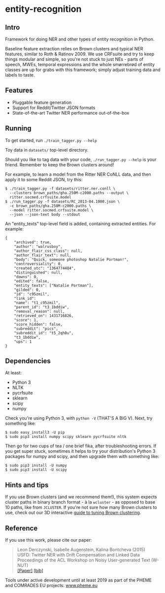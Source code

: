 # entity-recognition

## Intro
Framework for doing NER and other types of entity recognition in Python.

Baseline feature extraction relies on Brown clusters and typical NER features, similar to Roth & Ratinov 2009. We use CRFsuite and try to keep things modular and simple, so you're not stuck to just NEs - parts of speech, MWEs, temporal expressions and the whole smørrebrød of entity classes are up for grabs with this framework; simply adjust training data and labels to taste.

## Features
* Pluggable feature generation
* Support for Reddit/Twitter JSON formats
* State-of-the-art Twitter NER performance out-of-the-box

## Running
To get started, run `./train_tagger.py --help`

Toy data in `datasets/` top-level directory.

Should you like to tag data with your code, `./run_tagger.py --help` is your friend. Remember to keep the Brown clusters around!

For example, to learn a model from the Ritter NER CoNLL data, and then apply it to some Reddit JSON, try this:

    $ ./train_tagger.py -f datasets/ritter.ner.conll \
      --clusters brown_paths/gha.250M-c2000.paths --output \ 
      ritter.socmed.crfsuite.model
    $ ./run_tagger.py -f datasets/RC_2013-04.1000.json \ 
      -c brown_paths/gha.250M-c2000.paths \ 
      --model ritter.socmed.crfsuite.model \ 
      --json --json-text body --stdout 

An "entity_texts" top-level field is added, containing extracted entities. For example:

    {
    	"archived": true, 
    	"author": "walrusboy", 
    	"author_flair_css_class": null, 
    	"author_flair_text": null, 
    	"body": "Quick, someone photoshop Natalie Portman!",
    	"controversiality": 0, 
    	"created_utc": "1364774484", 
    	"distinguished": null, 
    	"downs": 0,
    	"edited": false, 
    	"entity_texts": ["Natalie Portman"],
    	"gilded": 0, 
    	"id": "c95zmil", 
    	"link_id": 
    	"name": "t1_c95zmil", 
    	"parent_id": "t3_1bddiw", 
    	"removal_reason": null, 
    	"retrieved_on": 1431716826, 
    	"score": 1, 
    	"score_hidden": false, 
    	"subreddit": "pics", 
    	"subreddit_id": "t5_2qh0u", 
    	"t3_1bddiw", 
    	"ups": 1
    }

## Dependencies
At least:

* Python 3
* NLTK
* pycrfsuite
* sklearn
* scipy
* numpy

Check you're using Python 3, with `python -V` (THAT'S A BIG V). Next, try something like:

    $ sudo easy_install3 -U pip
    $ sudo pip3 install numpy scipy sklearn pycrfsuite nltk

Then go for two cups of tea / one brief fika, after troubleshooting errors. If you get super stuck, sometimes it helps to try your distribution's Python 3 packages for numpy and scipy, and then upgrade them with something like:

    $ sudo pip3 install -U numpy
    $ sudo pip3 install -U scipy

## Hints and tips

If you use Brown clusters (and we recommend them!), this system expects cluster paths in binary branch format - à la `wcluster` - as opposed to base 10 paths, like from `JCLUSTER`. If you're not sure how many Brown clusters to use, check out our 3D interactive [guide to tuning Brown clustering](http://www.derczynski.com/sheffield/brown-tuning/).

## Reference
If you use this work, please cite our paper:

> Leon Derczynski, Isabelle Augenstein, Kalina Bontcheva (2015)<br />
> USFD: Twitter NER with Drift Compensation and Linked Data<br />
> Proceedings of the ACL Workshop on Noisy User-generated Text (W-NUT)<br />
> [[Paper]](https://aclweb.org/anthology/W/W15/W15-4306.pdf) [[bib]](https://aclweb.org/anthology/W/W15/W15-4306.bib)

Tools under active development until at least 2019 as part of the PHEME and COMRADES EU projects: www.pheme.eu
